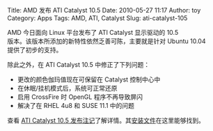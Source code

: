 Title: AMD 发布 ATI Catalyst 10.5
Date: 2010-05-27 11:17
Author: toy
Category: Apps
Tags: AMD, ATI, Catalyst
Slug: ati-catalyst-105

AMD 今日面向 Linux 平台发布了 ATI Catalyst 显示驱动的 10.5  
版本。该版本所添加的新特性依然乏善可陈，主要就是针对 Ubuntu 10.04  
提供了初步的支持。

除此之外，在 ATI Catalyst 10.5 中修正了下列问题：

+ 更改的颜色伽玛值现在可保留在 Catalyst 控制中心中  
+ 在休眠/挂机模式后，系统可正常还原  
+ 启用 CrossFire 时 OpenGL 程序不再导致屏闪  
+ 解决了在 RHEL 4u8 和 SUSE 11.1 中的问题

查看 [ATI Catalyst 10.5
发布注记](https://a248.e.akamai.net/f/674/9206/0/www2.ati.com/drivers/linux/catalyst\_105\_linux.pdf)了解详情。其[安装文件](https://a248.e.akamai.net/f/674/9206/0/www2.ati.com/drivers/linux/ati-driver-installer-10-5-x86.x86\_64.run)在这里能够找到。
